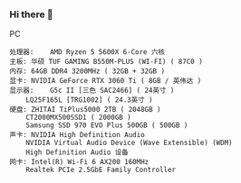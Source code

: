 ### Hi there 👋

<!--
**negevmoe/negevmoe** is a ✨ _special_ ✨ repository because its `README.md` (this file) appears on your GitHub profile.

Here are some ideas to get you started:

- 🔭 I’m currently working on ...
- 🌱 I’m currently learning ...
- 👯 I’m looking to collaborate on ...
- 🤔 I’m looking for help with ...
- 💬 Ask me about ...
- 📫 How to reach me: ...
- 😄 Pronouns: ...
- ⚡ Fun fact: ...
-->

PC
``` text
处理器:	AMD Ryzen 5 5600X 6-Core 六核
主板:	华硕 TUF GAMING B550M-PLUS (WI-FI) ( 87C0 )
内存:	64GB DDR4 3200MHz ( 32GB + 32GB )
显卡:	NVIDIA GeForce RTX 3060 Ti ( 8GB / 英伟达 )
显示器:	G5c II [三色 SAC2466] ( 24英寸 )
	LQ25F165L [TRG1002] ( 24.3英寸 )
硬盘:	ZHITAI TiPlus5000 2TB ( 2048GB )
	CT2000MX500SSD1 ( 2000GB )
	Samsung SSD 970 EVO Plus 500GB ( 500GB )
声卡:	NVIDIA High Definition Audio
	NVIDIA Virtual Audio Device (Wave Extensible) (WDM)
	High Definition Audio 设备
网卡:	Intel(R) Wi-Fi 6 AX200 160MHz
	Realtek PCIe 2.5GbE Family Controller
```
